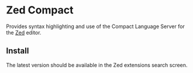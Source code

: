 # Zed Compact

Provides syntax highlighting and use of the Compact Language Server for the [Zed](https://zed.dev) editor.

## Install

The latest version should be available in the Zed extensions search screen.

